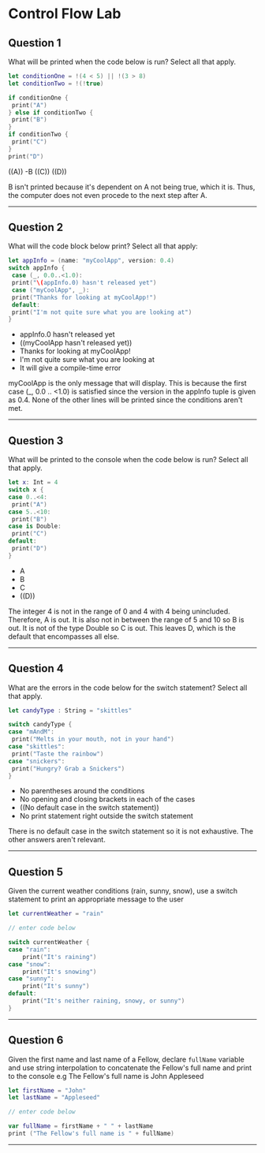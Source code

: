 # Control Flow Lab

## Question 1

What will be printed when the code below is run?  Select all that apply.

```swift
let conditionOne = !(4 < 5) || !(3 > 8)
let conditionTwo = !(!true)

if conditionOne {
 print("A")
} else if conditionTwo {
 print("B")
}
if conditionTwo {
 print("C")
}
print("D")
```
((A))
-B
((C))
((D))

B isn't printed because it's dependent on A not being true, which it is. Thus, the computer does not even procede to the next step after A.
***
## Question 2

What will the code block below print?  Select all that apply:

```swift
let appInfo = (name: "myCoolApp", version: 0.4)
switch appInfo {
 case (_, 0.0..<1.0):
 print("\(appInfo.0) hasn't released yet")
 case ("myCoolApp", _):
 print("Thanks for looking at myCoolApp!")
 default:
 print("I'm not quite sure what you are looking at")
}
```

- appInfo.0 hasn't released yet
- ((myCoolApp hasn't released yet))
- Thanks for looking at myCoolApp!
- I'm not quite sure what you are looking at
- It will give a compile-time error


myCoolApp is the only message that will display. This is because the first case (_, 0.0 .. <1.0) is satisfied since the version in the appInfo tuple is given as 0.4. None of the other lines will be printed since the conditions aren't met.
***
## Question 3

What will be printed to the console when the code below is run?  Select all that apply.

```swift
let x: Int = 4
switch x {
case 0..<4:
 print("A")
case 5..<10:
 print("B")
case is Double:
 print("C")
default:
 print("D")
}
```

- A
- B
- C
- ((D))

The integer 4 is not in the range of 0 and 4 with 4 being unincluded. Therefore, A is out. It is also not in between the range of 5 and 10 so B is out. It is not of the type Double so C is out. This leaves D, which is the default that encompasses all else.
***
## Question 4

What are the errors in the code below for the switch statement? Select all that apply.

```swift
let candyType : String = "skittles"

switch candyType {
case "mAndM":
 print("Melts in your mouth, not in your hand")
case "skittles":
 print("Taste the rainbow")
case "snickers":
 print("Hungry? Grab a Snickers")
}
```

- No parentheses around the conditions
- No opening and closing brackets in each of the cases
- ((No default case in the switch statement))
- No print statement right outside the switch statement

There is no default case in the switch statement so it is not exhaustive. The other answers aren't relevant.
***
## Question 5

Given the current weather conditions (rain, sunny, snow), use a switch statement to print an appropriate message to the user

```swift
let currentWeather = "rain"

// enter code below

switch currentWeather {
case "rain":
    print("It's raining")
case "snow":
    print("It's snowing")
case "sunny":
    print("It's sunny")
default:
    print("It's neither raining, snowy, or sunny")
}

```

***
## Question 6

Given the first name and last name of a Fellow, declare `fullName` variable and use string interpolation to concatenate the Fellow's full name and print to the console e.g The Fellow's full name is John Appleseed

```swift
let firstName = "John"
let lastName = "Appleseed"

// enter code below

var fullName = firstName + " " + lastName
print ("The Fellow's full name is " + fullName)

```

***
